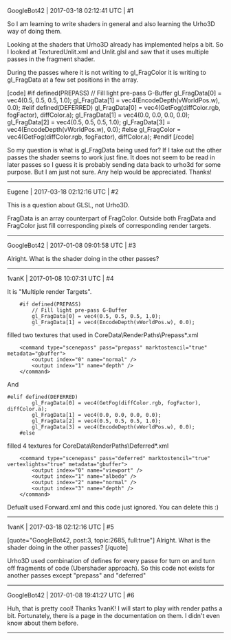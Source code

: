 GoogleBot42 | 2017-03-18 02:12:41 UTC | #1

So I am learning to write shaders in general and also learning the Urho3D way of doing them.

Looking at the shaders that Urho3D already has implemented helps a bit.  So I looked at TexturedUnlit.xml and Unlit.glsl and saw that it uses multiple passes in the fragment shader.

During the passes where it is not writing to gl_FragColor it is writing to gl_FragData at a few set positions in the array.

[code]
    #if defined(PREPASS)
        // Fill light pre-pass G-Buffer
        gl_FragData[0] = vec4(0.5, 0.5, 0.5, 1.0);
        gl_FragData[1] = vec4(EncodeDepth(vWorldPos.w), 0.0);
    #elif defined(DEFERRED)
        gl_FragData[0] = vec4(GetFog(diffColor.rgb, fogFactor), diffColor.a);
        gl_FragData[1] = vec4(0.0, 0.0, 0.0, 0.0);
        gl_FragData[2] = vec4(0.5, 0.5, 0.5, 1.0);
        gl_FragData[3] = vec4(EncodeDepth(vWorldPos.w), 0.0);
    #else
        gl_FragColor = vec4(GetFog(diffColor.rgb, fogFactor), diffColor.a);
    #endif
[/code]

So my question is what is gl_FragData being used for?  If I take out the other passes the shader seems to work just fine.  It does not seem to be read in later passes so I guess it is probably sending data back to urho3d for some purpose.  But I am just not sure.  Any help would be appreciated.  Thanks!

-------------------------

Eugene | 2017-03-18 02:12:16 UTC | #2

This is a question about GLSL, not Urho3D.

FragData is an array counterpart of FragColor. Outside both FragData and FragColor just fill corresponding pixels of corresponding render targets.

-------------------------

GoogleBot42 | 2017-01-08 09:01:58 UTC | #3

Alright.  What is the shader doing in the other passes?

-------------------------

1vanK | 2017-01-08 10:07:31 UTC | #4

It is "Multiple render Targets".

```
    #if defined(PREPASS)
        // Fill light pre-pass G-Buffer
        gl_FragData[0] = vec4(0.5, 0.5, 0.5, 1.0);
        gl_FragData[1] = vec4(EncodeDepth(vWorldPos.w), 0.0);
```
filled two textures that used in CoreData\RenderPaths\Prepass*.xml
```
    <command type="scenepass" pass="prepass" marktostencil="true" metadata="gbuffer">
        <output index="0" name="normal" />
        <output index="1" name="depth" />
    </command>
```

And
```
#elif defined(DEFERRED)
        gl_FragData[0] = vec4(GetFog(diffColor.rgb, fogFactor), diffColor.a);
        gl_FragData[1] = vec4(0.0, 0.0, 0.0, 0.0);
        gl_FragData[2] = vec4(0.5, 0.5, 0.5, 1.0);
        gl_FragData[3] = vec4(EncodeDepth(vWorldPos.w), 0.0);
    #else
```
filled 4 textures for  CoreData\RenderPaths\Deferred*.xml
```
    <command type="scenepass" pass="deferred" marktostencil="true" vertexlights="true" metadata="gbuffer">
        <output index="0" name="viewport" />
        <output index="1" name="albedo" />
        <output index="2" name="normal" />
        <output index="3" name="depth" />
    </command>
```

Defualt used Forward.xml and this code just ignored. You can delete this :)

-------------------------

1vanK | 2017-03-18 02:12:16 UTC | #5

[quote="GoogleBot42, post:3, topic:2685, full:true"]
Alright.  What is the shader doing in the other passes?
[/quote]

Urho3D used combination of defines for every passe for turn on and turn off fragments of code (Ubershader approach). So this code not exists for another passes except "prepass" and "deferred"

-------------------------

GoogleBot42 | 2017-01-08 19:41:27 UTC | #6

Huh, that is pretty cool!  Thanks 1vanK!  I will start to play with render paths a bit.  Fortunately, there is a page in the documentation on them.  I didn't even know about them before.

-------------------------

